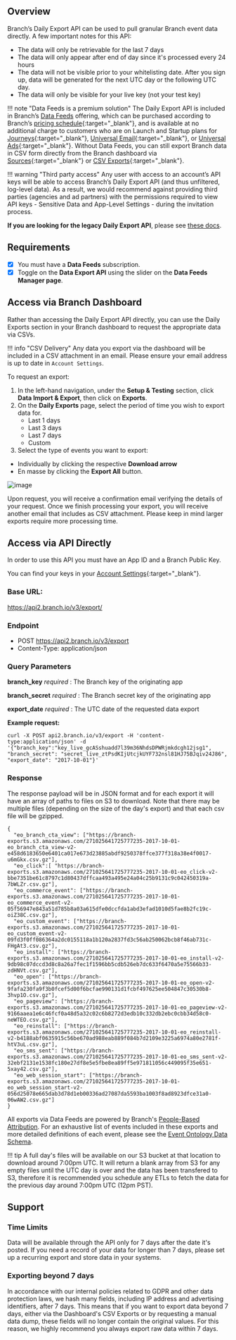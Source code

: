 ## Overview

Branch’s Daily Export API can be used to pull granular Branch event data directly. A few important notes for this API:

- The data will only be retrievable for the last 7 days
- The data will only appear after end of day since it's processed every 24 hours
- The data will not be visible prior to your whitelisting date. After you sign up, data will be generated for the next UTC day or the following UTC day.
- The data will only be visible for your live key (not your test key)

!!! note "Data Feeds is a premium solution"
    The Daily Export API is included in Branch’s [Data Feeds](/exports/data-feeds/) offering, which can be purchased according to Branch’s [pricing schedule](https://branch.io/pricing/){:target="\_blank"}, and is available at no additional charge to customers who are on Launch and Startup plans for [Journeys](https://branch.io/journeys/){:target="\_blank"}, [Universal Email](https://branch.io/email/){:target="\_blank"}, or [Universal Ads](https://branch.io/attribution/){:target="\_blank"}. Without Data Feeds, you can still export Branch data in CSV form directly from the Branch dashboard via [Sources](https://dashboard.branch.io/sources){:target="\_blank"} or [CSV Exports](https://dashboard.branch.io/data-import-export/csv-exports){:target="\_blank"}.

!!! warning "Third party access"
	Any user with access to an account’s API keys will be able to access Branch’s Daily Export API (and thus unfiltered, log-level data). As a result, we would recommend against providing third parties (agencies and ad partners) with the permissions required to view API keys - Sensitive Data and App-Level Settings - during the invitation process.

**If you are looking for the legacy Daily Export API**, please see [these docs](/exports/api/).

## Requirements

- [x] You must have a **Data Feeds** subscription.
- [x] Toggle on the **Data Export API** using the slider on the **Data Feeds Manager page**.

## Access via Branch Dashboard

Rather than accessing the Daily Export API directly, you can use the Daily Exports section in your Branch dashboard to request the appropriate data via CSVs.

!!! info "CSV Delivery"
    Any data you export via the dashboard will be included in a CSV attachment in an email.  Please ensure your email address is up to date in `Account Settings`.

To request an export:

1. In the left-hand navigation, under the **Setup & Testing** section, click **Data Import & Export**, then click on **Exports**.
2. On the **Daily Exports** page, select the period of time you wish to export data for.
    - Last 1 days
    - Last 3 days
    - Last 7 days
    - Custom
3. Select the type of events you want to export:
  - Individually by clicking the respective **Download arrow**
  - En masse by clicking the **Export All** button.

![image](/_assets/img/pages/exports/daily-exports.png)

Upon request, you will receive a confirmation email verifying the details of your request. Once we finish processing your export, you will receive another email that includes as CSV attachment. Please keep in mind larger exports require more processing time. 

## Access via API Directly

In order to use this API you must have an App ID and a Branch Public Key.

You can find your keys in your [Account Settings](https://dashboard.branch.io/account-settings/app){:target="\_blank"}.

### Base URL:
https://api2.branch.io/v3/export/

### Endpoint
* POST https://api2.branch.io/v3/export
* Content-Type: application/json

### Query Parameters

**branch_key** _required_
: The Branch key of the originating app

**branch_secret** _required_
: The Branch secret key of the originating app

**export_date** _required_
: The UTC date of the requested data export

**Example request:**

```
curl -X POST api2.branch.io/v3/export -H 'content-type:application/json' -d '{"branch_key":"key_live_gcASshuadd7l39m36NhdsDPWRjmkdcgh12jsg1", "branch_secret": "secret_live_ztPsdKIjUtcjkUYF732nsl81HJ75BJqiv24J86", "export_date": "2017-10-01"}'
```

### Response

The response payload will be in JSON format and for each export it will have an array of paths to files on S3 to download. Note that there may be multiple files (depending on the size of the day's export) and that each csv file will be gzipped.


```
{
  "eo_branch_cta_view": ["https://branch-exports.s3.amazonaws.com/271025641725777235-2017-10-01-eo_branch_cta_view-v2-e458d6183650e6401ca017e673d23885abdf9250378ffce377f318a38e4f0017-u6mGkx.csv.gz"],
  "eo_click":[ "https://branch-exports.s3.amazonaws.com/271025641725777235-2017-10-01-eo_click-v2-bbe7351be61c8797c1d80437dffcaa493a495e24a04c25b9131c9c042450319a-7bWLZr.csv.gz"],
  "eo_commerce_event": ["https://branch-exports.s3.amazonaws.com/271025641725777235-2017-10-01-eo_commerce_event-v2-05f56947e843a51d785b8a03a615dfe0dccfda1abd3efad1010d5fae8b2fc19c-oiZ38C.csv.gz"],
  "eo_custom_event": ["https://branch-exports.s3.amazonaws.com/271025641725777235-2017-10-01-eo_custom_event-v2-09fd3f0ff086364a2dc0155118a1b120a2837fd3c56ab250062bcb8f46ab731c-FHgAt3.csv.gz"],
  "eo_install": ["https://branch-exports.s3.amazonaws.com/271025641725777235-2017-10-01-eo_install-v2-9db98c07dccd3d8c8a26a7fec1f1596bb5cdb526eb7dc633f6470a5e75566b33-zdHNVt.csv.gz"],
  "eo_open": ["https://branch-exports.s3.amazonaws.com/271025641725777235-2017-10-01-eo_open-v2-9fafa230fa9f3b0fcef5d00f6bcfae990131d1fcbf497625ee504847c30530b8-3hvp1O.csv.gz"],
  "eo_pageview": ["https://branch-exports.s3.amazonaws.com/271025641725777235-2017-10-01-eo_pageview-v2-9166aaea1e6c46fcf0a48d5a32c02c6b8272d3edb10c332db2ebc0cbb34d58c0-neWTEO.csv.gz"],
  "eo_reinstall": ["https://branch-exports.s3.amazonaws.com/271025641725777235-2017-10-01-eo_reinstall-v2-b4188abf0635915c56be670ad988eab889f084b7d2109e3225a6974a80e2781f-htV3uL.csv.gz"],
  "eo_sms_sent": ["https://branch-exports.s3.amazonaws.com/271025641725777235-2017-10-01-eo_sms_sent-v2-32ebf2131e1538fc180e27df8e5e5fbe8ea89ff5e971811056c449095f35e651-5xay42.csv.gz"],
  "eo_web_session_start": ["https://branch-exports.s3.amazonaws.com/271025641725777235-2017-10-01-eo_web_session_start-v2-056d25078e665dab3d78d1eb00336ad27087da5593ba1003f8ad8923dfce31a0-06wAW2.csv.gz"]
}
```

All exports via Data Feeds are powered by Branch's [People-Based Attribution](/dashboard/people-based-attribution/). For an exhaustive list of events included in these exports and more detailed definitions of each event, please see the [Event Ontology Data Schema](/exports/event_ontology_data_schema/).

!!! tip
    A full day's files will be available on our S3 bucket at that location to download around 7:00pm UTC. It will return a blank array from S3 for any empty files until the UTC day is over and the data has been transfered to S3, therefore it is recommended you schedule any ETLs to fetch the data for the previous day around 7:00pm UTC (12pm PST).

## Support

### Time Limits

Data will be available through the API only for 7 days after the date it's posted. If you need a record of your data for longer than 7 days, please set up a recurring export and store data in your systems.

### Exporting beyond 7 days

In accordance with our internal policies related to GDPR and other data protection laws, we hash many fields, including IP address and advertising identifiers, after 7 days. This means that if you want to export data beyond 7 days, either via the Dashboard's CSV Exports or by requesting a manual data dump, these fields will no longer contain the original values. For this reason, we highly recommend you always export raw data within 7 days.

